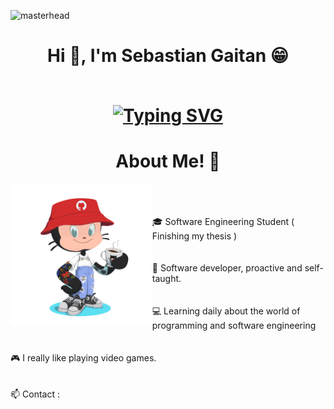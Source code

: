 ![masterhead](https://user-images.githubusercontent.com/10498744/210012254-234538ff-d198-48aa-8964-37e6fd45d227.gif)


<h1 align="center">  Hi 👋, I'm Sebastian Gaitan 😁
  <br><br>
  <p align=center>
  <a href="https://git.io/typing-svg">
    <a href="https://git.io/typing-svg"><img src="https://readme-typing-svg.herokuapp.com?font=Fira+Code&pause=1000&color=88888885&center=true&width=675&lines=I'm+a+passionate+Software+Engineering+Student!;Soy+un+apasionado+estudiante+de+Ingenier%C3%ADa+de+Sistemas!"   
     alt="Typing SVG" />
    </a>  
  </p>
</h1>


 <div>
   <h1 align = "center"> About Me! 📖 </h1>
     <div>
     <img align="left"  width = 45%    src = Assets/OctaCat-2.png >
     <p align = "left">
         <br><br><br> 
       🎓 Software Engineering Student ( Finishing my thesis )
         <br><br><br>
       📝 Software developer, proactive and self-taught.
         <br><br><br>  
       💻 Learning daily about the world of programming and software engineering
         <br><br><br> 
       🎮 I really like playing video games.
         <br><br><br> 
       📫 Contact :
     </p>
  </div>
 </div>
   


  
 




